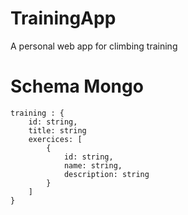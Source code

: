 # TrainingApp
A personal web app for climbing training

# Schema Mongo
```
training : {
    id: string,
    title: string
    exercices: [
        {
            id: string,
            name: string,
            description: string
        }
    ]
} 
```
